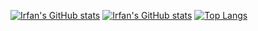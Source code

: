 [![Irfan's GitHub stats](https://github-readme-stats.vercel.app/api?username=Irfan-Firosh&show_icons=true&theme=dracula&bg_color=00000000#gh-dark-mode-only)](https://github.com/Irfan-Firosh/github-readme-stats#gh-dark-mode-only)
[![Irfan's GitHub stats](https://github-readme-stats.vercel.app/api?username=Irfan-Firosh&show_icons=true&theme=default&bg_color=00000000#gh-light-mode-only)](https://github.com/Irfan-Firosh/github-readme-stats#gh-light-mode-only)
[![Top Langs](https://github-readme-stats.vercel.app/api/top-langs/?username=Irfan-Firosh&layout=compact)](https://github.com/Irfan-Firosh/github-readme-stats)
